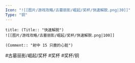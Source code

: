 ```yaml
---
Icon: "![[图片/游戏攻略/古墓丽影/崛起/奖杯/快速解脱.png|30]]"
Type: "铜"
---
```

```ad-common-bronze-trophy
title: (Title:: "快速解脱")
![[图片/游戏攻略/古墓丽影/崛起/奖杯/快速解脱.png|100]]

(Comment:: "射中 15 只鹿的心脏")
```

#古墓丽影/崛起/奖杯 #奖杯 #奖杯/铜
